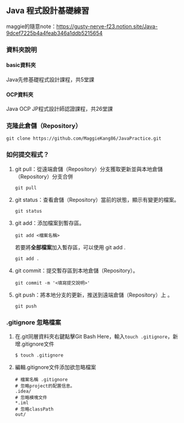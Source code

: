 ## Java 程式設計基礎練習
maggie的隨意note：https://gusty-nerve-f23.notion.site/Java-9dcef7225b4a4feab346a1ddb5215654

### 資料夾說明
#### basic資料夾
Java先修基礎程式設計課程，共5堂課

#### OCP資料夾
Java OCP JP程式設計師認證課程，共26堂課

### 克隆此倉儲（Repository）
```
git clone https://github.com/MaggieKang86/JavaPractice.git
```
### 如何提交程式？

1. git pull：從遠端倉儲（Repository）分支獲取更新並與本地倉儲（Repository）分支合併
    ```
    git pull
    ```

2. git status：查看倉儲（Repository）當前的狀態，顯示有變更的檔案。
   ```
   git status
   ```

3. git add：添加檔案到暫存區。
   ```
   git add <檔案名稱>
   ```
   
   若要將**全部檔案**加入暫存區，可以使用 git add .
   ```
   git add .
   ```
   
4. git commit：提交暫存區到本地倉儲（Repository）。
   ```
   git commit -m '<填寫提交說明>'
   ```

5. git push：將本地分支的更新，推送到遠端倉儲（Repository）上 。
   ```
   git push
   ```

### .gitignore 忽略檔案
1. 在.git同層資料夾右鍵點擊Git Bash Here，輸入`touch .gitignore`，新增.gitignore文件
    ```
    $ touch .gitignore
    ```

2. 編輯.gitignore文件添加欲忽略檔案
    ```
   # 檔案名稱 .gitignore
   # 忽略project的配置信息。
   .idea/
   # 忽略模塊文件
   *.iml
   # 忽略classPath
   out/
    ```
